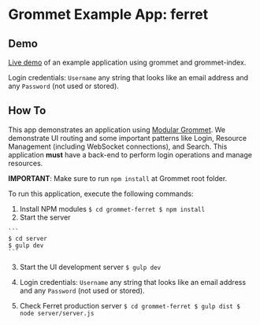 # Grommet Example App: ferret

## Demo
[Live demo](http://ferret.grommet.io/) of an example application using grommet and grommet-index.

Login credentials: `Username` any string that looks like an email address and any `Password` (not used or stored).

## How To
This app demonstrates an application using [Modular Grommet](http://grommet.io/docs/documentation/modular-grommet).
We demonstrate UI routing and some important patterns like Login, Resource Management (including WebSocket connections), and Search. This application **must** have a back-end to perform login operations and manage resources.

**IMPORTANT**: Make sure to run `npm install` at Grommet root folder.

To run this application, execute the following commands:

  1. Install NPM modules
    ```
    $ cd grommet-ferret
    $ npm install
    ```
  2. Start the server

    ```
    $ cd server
    $ gulp dev
    ```

  3. Start the UI development server
    ```
    $ gulp dev
    ```

  4. Login credentials: `Username` any string that looks like an email address and any `Password` (not used or stored).

  5. Check Ferret production server
    ```
    $ cd grommet-ferret
    $ gulp dist
    $ node server/server.js
    ```
